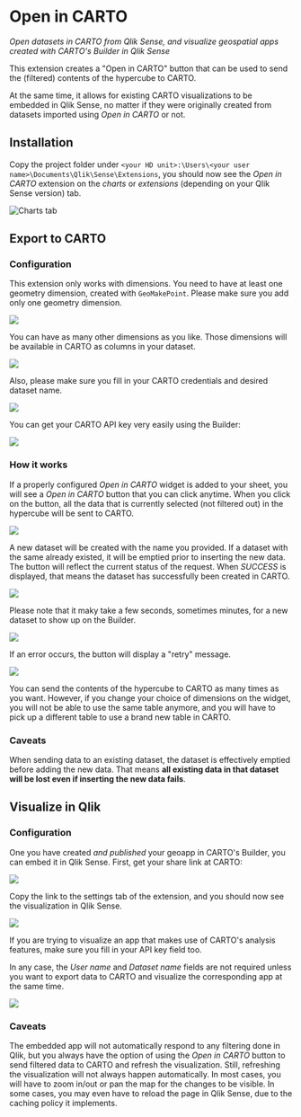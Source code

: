 # Open in CARTO

_Open datasets in CARTO from Qlik Sense, and visualize geospatial apps created with CARTO's Builder in Qlik Sense_

This extension creates a "Open in CARTO" button that can be used to send the (filtered) contents of the hypercube to CARTO.

At the same time, it allows for existing CARTO visualizations to be embedded in Qlik Sense, no matter if they were originally created from datasets imported using _Open in CARTO_ or not.


## Installation

Copy the project folder under `<your HD unit>:\Users\<your user name>\Documents\Qlik\Sense\Extensions`, you should now see the _Open in CARTO_ extension on the _charts_ or _extensions_ (depending on your Qlik Sense version) tab.

![Charts tab](img/charts.png)

## Export to CARTO

### Configuration

This extension only works with dimensions. You need to have at least one geometry dimension, created with `GeoMakePoint`. Please make sure you add only one geometry dimension.

![](img/load.png)

You can have as many other dimensions as you like. Those dimensions will be available in CARTO as columns in your dataset.

![](img/dimensions.png)

Also, please make sure you fill in your CARTO credentials and desired dataset name.

![](img/credentials.png)

You can get your CARTO API key very easily using the Builder:

![](img/api_key.png)

### How it works

If a properly configured _Open in CARTO_ widget is added to your sheet, you will see a _Open in CARTO_ button that you can click anytime. When you click on the button, all the data that is currently selected (not filtered out) in the hypercube will be sent to CARTO.

![](img/button.png)

A new dataset will be created with the name you provided. If a dataset with the same already existed, it will be emptied prior to inserting the new data. The button will reflect the current status of the request. When _SUCCESS_ is displayed, that means the dataset has successfully been created in CARTO.

![](img/success.png)

Please note that it maky take a few seconds, sometimes minutes, for a new dataset to show up on the Builder.

![](img/qliktornados.png)

If an error occurs, the button will display a "retry" message.

![](img/retry.png)

You can send the contents of the hypercube to CARTO as many times as you want. However, if you change your choice of dimensions on the widget, you will not be able to use the same table anymore, and you will have to pick up a different table to use a brand new table in CARTO.

### Caveats

When sending data to an existing dataset, the dataset is effectively emptied before adding the new data. That means **all existing data in that dataset will be lost even if inserting the new data fails**.

## Visualize in Qlik

### Configuration

One you have created _and published_ your geoapp in CARTO's Builder, you can embed it in Qlik Sense. First, get your share link at CARTO:

![](img/viz_json.png)

Copy the link to the settings tab of the extension, and you should now see the visualization in Qlik Sense.

![](img/embedded.png)

If you are trying to visualize an app that makes use of CARTO's analysis features, make sure you fill in your API key field too.

In any case, the _User name_ and _Dataset name_ fields are not required unless you want to export data to CARTO and visualize the corresponding app at the same time.

![](img/dashboard.png)

### Caveats

The embedded app will not automatically respond to any filtering done in Qlik, but you always have the option of using the _Open in CARTO_ button to send filtered data to CARTO and refresh the visualization. Still, refreshing the visualization will not always happen automatically. In most cases, you will have to zoom in/out or pan the map for the changes to be visible. In some cases, you may even have to reload the page in Qlik Sense, due to the caching policy it implements.
